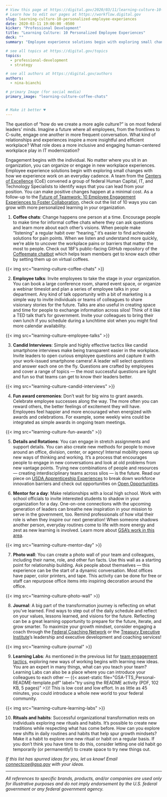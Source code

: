 ```yaml
---
# View this page at https://digital.gov/2020/03/11/learning-culture-10-personalized-employee-experiences
# Learn how to edit our pages at https://workflow.digital.gov
slug: learning-culture-10-personalized-employee-experiences
date: 2020-03-11 19:00:00 -0500
kicker: "Professional Development"
title: "Learning Culture: 10 Personalized Employee Experiences"
deck: ""
summary: "Employee experience solutions begin with exploring small changes with how we experience work on an everyday cadence."

# see all topics at https://digital.gov/topics
topics:
  - professional-development
  - strategy

# see all authors at https://digital.gov/authors
authors:
  - nina-bianchi

# primary Image (for social media)
primary_image: "learning-culture-coffee-chats"


# Make it better ♥
---
```


The question of “how do we create a more agile culture?” is on most federal leaders’ minds. Imagine a future where all employees, from the frontlines to C-suite, engage one another in more frequent conversation. What kind of relationships and experiences inspire a more insightful and efficient workplace? What role does a more inclusive and engaging human-centered workplace play in IT modernization?

Engagement begins with the individual. No matter where you sit in an organization, you can organize or engage in new workplace experiences. Employee experience solutions begin with exploring small changes with how we experience work on an everyday cadence. A team from the [Centers of Excellence](https://coe.gsa.gov) (CoE) convened a group of federal Human Capital, IT, and Technology Specialists to identify ways that you can lead from your position. You can make positive changes happen at a minimal cost. As a follow-up to the [Future of Teamwork: 10 Employee Engagement Experiences to Foster Collaboration](https://digital.gov/2020/01/22/10-employee-engagement-experiences-foster-collaboration/), check out the list of 10 ways you can grow with more personalized learning in your organization.

1) **Coffee chats**: Change happens one person at a time. Encourage people to make time for informal coffee chats where they can ask questions and learn more about each other’s visions. When people make “listening” a regular habit over “hearing,” it’s easier to find achievable solutions for pain points. When we listen and understand more quickly, we’re able to uncover the workplace pains or barriers that matter the most to people. Check out 18F’s public-facing GitHub repository of the [Coffeemate chatbot](https://github.com/18F/coffeemate) which helps team members get to know each other by setting them up on virtual coffees.

{{< img src="learning-culture-coffee-chats" >}}

2) **Employee talks**: Invite employees to take the stage in your organization. You can book a large conference room, shared event space, or organize a webinar timeslot and plan a series of employee talks in your department. Any kind of talk opportunity with a bit of marketing is a simple way to invite individuals or teams of colleagues to share visionary stories for the future. Talks are also useful in creating space and time for people to exchange information across silos! Think of it like a TED talk that’s for government. Invite your colleagues to bring their own lunch if you schedule during a lunchtime slot when you might find more calendar availability.

{{< img src="learning-culture-employee-talks" >}}


3) **Candid Interviews**: Simple and highly effective tactics like candid smartphone interviews make being transparent easier in the workplace. Invite leaders to open curious employee questions and capture it with your work-issued smartphone camera! A leader will select questions and answer each one on the fly. Questions are crafted by employees and cover a range of topics — the most successful questions are light and fun so that teams can get to know their leaders better.

{{< img src="learning-culture-candid-interviews" >}}

4) **Fun award ceremonies**: Don’t wait for big wins to grant awards. Celebrate employee successes along the way. The more often you can reward others, the better feelings of excitement they will have. Employees feel happier and more encouraged when energized with awards and celebrations. For example, some weekly wins could be integrated as simple awards in ongoing team meetings.

{{< img src="learning-culture-fun-awards" >}}

5) **Details and Rotations**: You can engage in stretch assignments and support details. You can also create new methods for people to move around an office, division, center, or agency! Internal mobility opens up new ways of thinking and working. It’s a process that encourages people to engage in new conversations and look at old problems from new vantage points. Trying new combinations of people and resources — creating interdisciplinary teams across silos — is the future. Read our piece on [USDA Apprenticeship Experiences](https://digital.gov/2019/11/20/it-modernization-apprenticeship-experience-breaking-down-workforce-innovation-barriers-at-usda/) to break down workforce innovation barriers and check out opportunities on [Open Opportunities](https://openopps.usajobs.gov/).

6) **Mentor for a day**: Make relationships with a local high school. Work with school officials to invite interested students to shadow in your organization for a day. One-on-one connections with the upcoming generation of leaders can breathe new inspiration in your mission to serve in the government, too. Remind professionals of how vital their role is when they inspire our next generation! When someone shadows another person, everyday routines come to life with more energy and zest as new learning is involved. Learn more about [GSA’s work in this area](https://www.gsa.gov/node/77937).

{{< img src="learning-culture-mentor-day" >}}

7) **Photo wall**: You can create a photo wall of your team and colleagues, including their name, role, and other fun facts. Use this wall as a starting point for relationship building. Ask people about themselves — this experience can be the start of a dynamic conversation. Most offices have paper, color printers, and tape. This activity can be done for free or staff can repurpose office items into inspiring decoration around the office.

{{< img src="learning-culture-photo-wall" >}}

8) **Journal**: A big part of the transformation journey is reflecting on what you’ve learned. Find ways to step out of the daily schedule and reflect on your values, lessons learned, and visions for the future. Reflecting can be a great learning opportunity to prepare for the future, iterate, and grow smarter. To maximize your growth mindset, consider engaging a coach through the [Federal Coaching Network](https://www.govexec.com/management/2018/10/opm-calls-agencies-implement-coaching-programs-employees/151767/) or the [Treasury Executive Institute](https://home.tei.treasury.gov/)’s leadership and executive development and coaching services!

{{< img src="learning-culture-journal" >}}

9) **Learning Labs**: As mentioned in the previous list for [team engagement tactics](https://digital.gov/2019/11/20/it-modernization-apprenticeship-experience-breaking-down-workforce-innovation-barriers-at-usda/), exploring new ways of working begins with learning new ideas. You are an expert in many things, what can you teach your team? Learning Labs can also be a place where you can introduce your colleagues to each other — {{< asset-static file="GSA-TTS_Personal-README-template.pdf" label="try using the README activity (PDF, 102 KB, 5 pages)" >}}! This is low cost and low effort. In as little as 45 minutes, you could introduce a whole new world to your federal community.

{{< img src="learning-culture-learning-labs" >}}

10) **Rituals and habits**: Successful organizational transformation rests on individuals exploring new rituals and habits. It’s possible to create new traditions while respecting what has come before. How can you explore new shifts in daily routines and habits that help spur growth mindsets? Make it a habit to explore one new ritual or habit on a regular basis. If you don’t think you have time to do this, consider letting one old habit go temporarily (or permanently!) to create space to try new things out.

_If this list has spurred ideas for you, let us know! Email [connectcoe@gsa.gov](mailto:connectcoe@gsa.gov) with your ideas._

---

_All references to specific brands, products, and/or companies are used only for illustrative purposes and do not imply endorsement by the U.S. federal government or any federal government agency._
